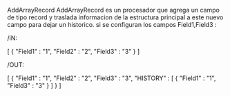 AddArrayRecord
AddArrayRecord es un procesador que agrega un campo de tipo record y traslada informacion de la estructura principal a este nuevo campo para dejar un historico.
si se configuran los campos Field1,Field3 : 

/iN:

[ {
  "Field1" : "1",
  "Field2" : "2",
  "Field3" : "3"
} ]

/OUT:

[ {
  "Field1" : "1",
  "Field2" : "2",
  "Field3" : "3",
  "HISTORY" : [ {
    "Field1" : "1",
    "Field3" : "3"
  } ]
} ]
